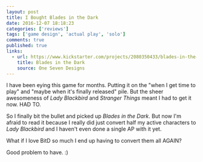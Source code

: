 ```yaml
---
layout: post
title: I Bought Blades in the Dark
date: 2016-12-07 18:18:23
categories: ['reviews']
tags: ['game design', 'actual play', 'solo']
comments: true
published: true
links:
  - url: https://www.kickstarter.com/projects/2080350433/blades-in-the-dark
    title: Blades in the Dark
    source: One Seven Designs
---
```


I have been eying this game for months. Putting it on the "when I get time to play" and "maybe when it's finally released" pile. But the sheer awesomeness of *Lady Blackbird* and *Stranger Things* meant I had to get it now. HAD TO.

So I finally bit the bullet and picked up *Blades in the Dark*. But now I'm afraid to read it because I really did just convert half my active characters to *Lady Blackbird* and I haven't even done a single AP with it yet.

What if I love BitD so much I end up having to convert them all AGAIN?

Good problem to have. :)

<!--more-->

